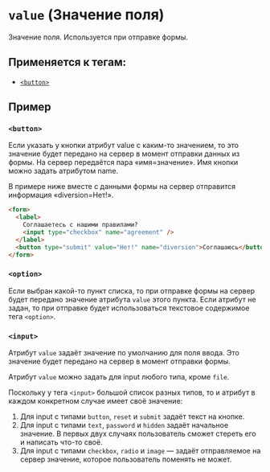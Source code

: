 # `value` (Значение поля)

Значение поля. Используется при отправке формы.

## Применяется к тегам:

- [`<button>`](<../TAGS FORM/button (КНОПКА).md>)

  <!-- - [`<input>`](<../TAGS MEDIA/img (ИЗОБРАЖЕНИЕ).md>) -->
  <!-- - [`<option>`](<../TAGS MEDIA/img (ИЗОБРАЖЕНИЕ).md>) -->

## Пример

### `<button>`

Если указать у кнопки атрибут value с каким-то значением, то это значение будет передано на сервер в момент отправки данных из формы. На сервер передаётся пара «имя=значение». Имя кнопки можно задать атрибутом name.

В примере ниже вместе с данными формы на сервер отправится информация «diversion=Нет!».

```html
<form>
  <label>
    Соглашаетесь с нашими правилами?
    <input type="checkbox" name="agreement" />
  </label>
  <button type="submit" value="Нет!" name="diversion">Соглашаюсь</button>
</form>
```

### `<option>`

Если выбран какой-то пункт списка, то при отправке формы на сервер будет передано значение атрибута `value` этого пункта. Если атрибут не задан, то при отправке будет использоваться текстовое содержимое тега `<option>`.

### `<input>`

Атрибут `value` задаёт значение по умолчанию для поля ввода. Это значение будет передано на сервер в момент отправки формы.

Атрибут `value` можно задать для input любого типа, кроме `file`.

Поскольку у тега `<input>` большой список разных типов, то и атрибут в каждом конкретном случае имеет своё значение:

1. Для input с типами `button`, `reset` и `submit` задаёт текст на кнопке.
2. Для input с типами `text`, `password` и `hidden` задаёт начальное значение. В первых двух случаях пользователь сможет стереть его и написать что-то своё.
3. Для input с типами `checkbox`, `radio` и `image` — задаёт отправляемое на сервер значение, которое пользователь поменять не может.
